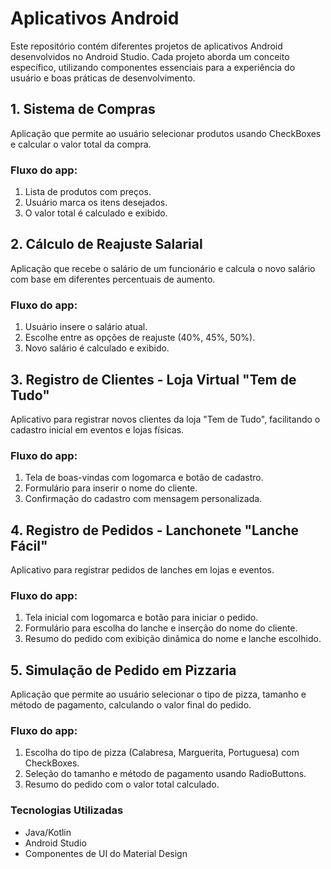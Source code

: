 # Aplicativos Android

Este repositório contém diferentes projetos de aplicativos Android desenvolvidos no Android Studio. Cada projeto aborda um conceito específico, utilizando componentes essenciais para a experiência do usuário e boas práticas de desenvolvimento.

## 1. Sistema de Compras
Aplicação que permite ao usuário selecionar produtos usando CheckBoxes e calcular o valor total da compra.

### Fluxo do app:
1. Lista de produtos com preços.
2. Usuário marca os itens desejados.
3. O valor total é calculado e exibido.

## 2. Cálculo de Reajuste Salarial
Aplicação que recebe o salário de um funcionário e calcula o novo salário com base em diferentes percentuais de aumento.

### Fluxo do app:
1. Usuário insere o salário atual.
2. Escolhe entre as opções de reajuste (40%, 45%, 50%).
3. Novo salário é calculado e exibido.

## 3. Registro de Clientes - Loja Virtual "Tem de Tudo"
Aplicativo para registrar novos clientes da loja "Tem de Tudo", facilitando o cadastro inicial em eventos e lojas físicas.

### Fluxo do app:
1. Tela de boas-vindas com logomarca e botão de cadastro.
2. Formulário para inserir o nome do cliente.
3. Confirmação do cadastro com mensagem personalizada.

## 4. Registro de Pedidos - Lanchonete "Lanche Fácil"
Aplicativo para registrar pedidos de lanches em lojas e eventos.

### Fluxo do app:
1. Tela inicial com logomarca e botão para iniciar o pedido.
2. Formulário para escolha do lanche e inserção do nome do cliente.
3. Resumo do pedido com exibição dinâmica do nome e lanche escolhido.

## 5. Simulação de Pedido em Pizzaria
Aplicação que permite ao usuário selecionar o tipo de pizza, tamanho e método de pagamento, calculando o valor final do pedido.

### Fluxo do app:
1. Escolha do tipo de pizza (Calabresa, Marguerita, Portuguesa) com CheckBoxes.
2. Seleção do tamanho e método de pagamento usando RadioButtons.
3. Resumo do pedido com o valor total calculado.

### Tecnologias Utilizadas
- Java/Kotlin
- Android Studio
- Componentes de UI do Material Design



